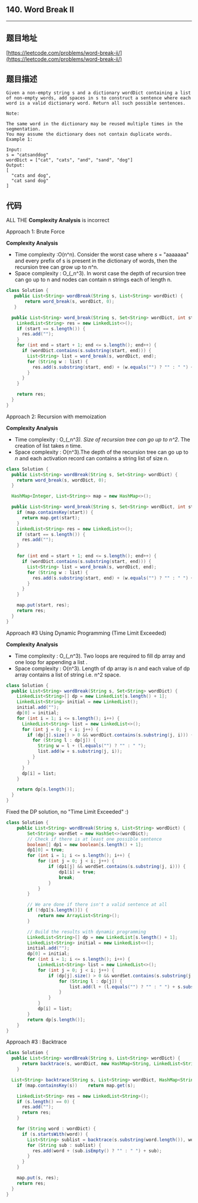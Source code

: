 ## 140. Word Break II

----
## 题目地址

[https://leetcode.com/problems/word-break-ii/](https://leetcode.com/problems/word-break-ii/)

## 题目描述

```text
Given a non-empty string s and a dictionary wordDict containing a list of non-empty words, add spaces in s to construct a sentence where each word is a valid dictionary word. Return all such possible sentences.

Note:

The same word in the dictionary may be reused multiple times in the segmentation.
You may assume the dictionary does not contain duplicate words.
Example 1:

Input:
s = "catsanddog"
wordDict = ["cat", "cats", "and", "sand", "dog"]
Output:
[
  "cats and dog",
  "cat sand dog"
]
```

## 代码

ALL THE **Complexity Analysis** is incorrect

Approach 1: Brute Force

**Complexity Analysis**

* Time complexity :O\(n^n\). Consider the worst case where _s_ = "aaaaaaa" and every prefix of s is present in the dictionary of words, then the recursion tree can grow up to n^n.
* Space complexity : O_\(_n^3\). In worst case the depth of recursion tree can go up to n and nodes can contain n strings each of length n.

```java
class Solution {
   public List<String> wordBreak(String s, List<String> wordDict) {
       return word_break(s, wordDict, 0); 
   }

  public List<String> word_break(String s, Set<String> wordDict, int start) {
    LinkedList<String> res = new LinkedList<>();
    if (start == s.length()) {
      res.add("");
    }
    for (int end = start + 1; end <= s.length(); end++) {
      if (wordDict.contains(s.substring(start, end))) {
        List<String> list = word_break(s, wordDict, end);
        for (String w : list) {
          res.add(s.substring(start, end) + (w.equals("") ? "" : " ") + w);
        }
      }
    }

    return res;
  }
}
```

Approach 2: Recursion with memoization

**Complexity Analysis**

* Time complexity : O_\(_n^_3\). Size of recursion tree can go up to n^2_. The creation of list takes _n_ time.
* Space complexity : O\(n^3\).The depth of the recursion tree can go up to _n_ and each activation record can contains a string list of size _n_.

```java
class Solution {
  public List<String> wordBreak(String s, Set<String> wordDict) {
    return word_break(s, wordDict, 0);
  }

  HashMap<Integer, List<String>> map = new HashMap<>();

  public List<String> word_break(String s, Set<String> wordDict, int start) {
    if (map.containsKey(start)) {
      return map.get(start);
    }
    LinkedList<String> res = new LinkedList<>();
    if (start == s.length()) {
      res.add("");
    }

    for (int end = start + 1; end <= s.length(); end++) {
      if (wordDict.contains(s.substring(start, end))) {
        List<String> list = word_break(s, wordDict, end);
        for (String w : list) {
          res.add(s.substring(start, end) + (w.equals("") ? "" : " ") + w);
        }
      }
    }

    map.put(start, res);
    return res;
  }
}
```

Approach \#3 Using Dynamic Programming \(Time Limit Exceeded\)

**Complexity Analysis**

* Time complexity : O_\(_n^3\). Two loops are required to fill dp array and one loop for appending a list .
* Space complexity : O\(n^3\). Length of dp array is _n_ and each value of dp array contains a list of string i.e. n^2 space.

```java
class Solution {
  public List<String> wordBreak(String s, Set<String> wordDict) {
    LinkedList<String>[] dp = new LinkedList[s.length() + 1];
    LinkedList<String> initial = new LinkedList();
    initial.add("");
    dp[0] = initial;
    for (int i = 1; i <= s.length(); i++) {
      LinkedList<String> list = new LinkedList<>();
      for (int j = 0; j < i; j++) {
        if (dp[j].size() > 0 && wordDict.contains(s.substring(j, i))) {
          for (String l : dp[j]) {
            String w = l + (l.equals("") ? "" : " ");
            list.add(w + s.substring(j, i));
          }
        }
      }
      dp[i] = list;
    }

    return dp[s.length()];
  }
}
```

Fixed the DP solution, no "Time Limit Exceeded" :\)

```java
class Solution {
    public List<String> wordBreak(String s, List<String> wordDict) {
        Set<String> wordSet = new HashSet<>(wordDict);
        // Check if there is at least one possible sentence
        boolean[] dp1 = new boolean[s.length() + 1];
        dp1[0] = true;
        for (int i = 1; i <= s.length(); i++) {
            for (int j = 0; j < i; j++) {
                if (dp1[j] && wordSet.contains(s.substring(j, i))) {
                    dp1[i] = true;
                    break;
                }
            }
        }

        // We are done if there isn't a valid sentence at all
        if (!dp1[s.length()]) {
            return new ArrayList<String>();
        }

        // Build the results with dynamic programming
        LinkedList<String>[] dp = new LinkedList[s.length() + 1];
        LinkedList<String> initial = new LinkedList<>();
        initial.add("");
        dp[0] = initial;
        for (int i = 1; i <= s.length(); i++) {
            LinkedList<String> list = new LinkedList<>();
            for (int j = 0; j < i; j++) {
                if (dp[j].size() > 0 && wordSet.contains(s.substring(j, i))) {
                    for (String l : dp[j]) {
                        list.add(l + (l.equals("") ? "" : " ") + s.substring(j, i));
                    }
                }
            }
            dp[i] = list;
        }
        return dp[s.length()];
    }
}
```

Approach \#3 : Backtrace

```java
class Solution {
  public List<String> wordBreak(String s, List<String> wordDict) {
      return backtrace(s, wordDict, new HashMap<String, LinkedList<String>>());
    }

  List<String> backtrace(String s, List<String> wordDict, HashMap<String, LinkedList<String>> map) {
    if (map.containsKey(s))    return map.get(s);

    LinkedList<String> res = new LinkedList<String>();
    if (s.length() == 0) {
      res.add("");
      return res;
    }

    for (String word : wordDict) {
      if (s.startsWith(word)) {
        List<String> sublist = backtrace(s.substring(word.length()), wordDict, map);
        for (String sub : sublist) {
          res.add(word + (sub.isEmpty() ? "" : " ") + sub);
        }
      }
    }

    map.put(s, res);
    return res;
  }
}
```

